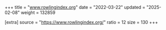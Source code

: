 +++
title = "www.rowlingindex.org"
date = "2022-03-22"
updated = "2025-02-08"
weight = 132859

[extra]
source = "https://www.rowlingindex.org/"
ratio = 12
size = 130
+++
